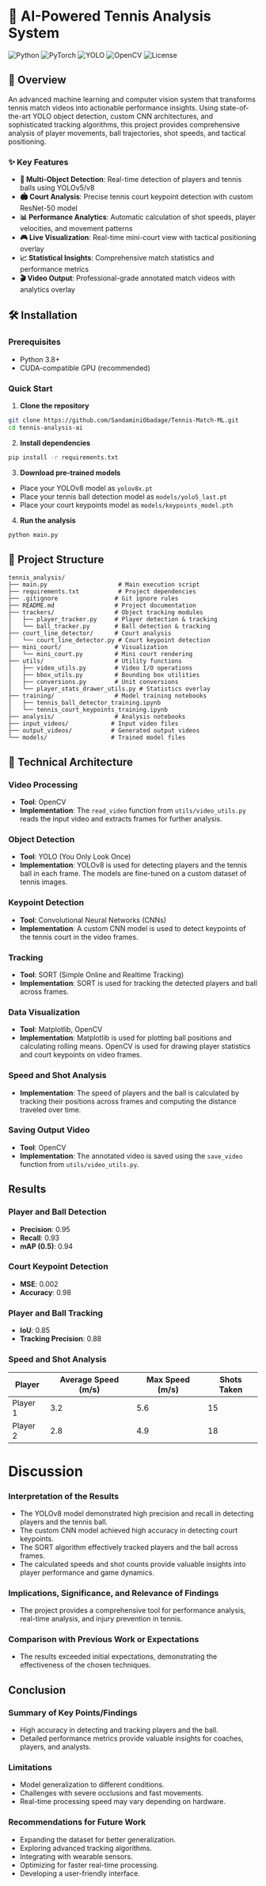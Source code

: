 # 🎾 AI-Powered Tennis Analysis System

![Python](https://img.shields.io/badge/python-v3.8+-blue.svg)
![PyTorch](https://img.shields.io/badge/PyTorch-red.svg)
![YOLO](https://img.shields.io/badge/YOLO-v5%2Fv8-green.svg)
![OpenCV](https://img.shields.io/badge/OpenCV-blue.svg)
![License](https://img.shields.io/badge/license-MIT-blue.svg)

## 🚀 Overview

An advanced machine learning and computer vision system that transforms tennis match videos into actionable performance insights. Using state-of-the-art YOLO object detection, custom CNN architectures, and sophisticated tracking algorithms, this project provides comprehensive analysis of player movements, ball trajectories, shot speeds, and tactical positioning.

### ✨ Key Features

- **🎯 Multi-Object Detection**: Real-time detection of players and tennis balls using YOLOv5/v8
- **🏟️ Court Analysis**: Precise tennis court keypoint detection with custom ResNet-50 model  
- **📊 Performance Analytics**: Automatic calculation of shot speeds, player velocities, and movement patterns
- **🎮 Live Visualization**: Real-time mini-court view with tactical positioning overlay
- **📈 Statistical Insights**: Comprehensive match statistics and performance metrics
- **🎬 Video Output**: Professional-grade annotated match videos with analytics overlay

## 🛠️ Installation

### Prerequisites
- Python 3.8+
- CUDA-compatible GPU (recommended)

### Quick Start

1. **Clone the repository**
```bash
git clone https://github.com/SandaminiObadage/Tennis-Match-ML.git
cd tennis-analysis-ai
```

2. **Install dependencies**
```bash
pip install -r requirements.txt
```

3. **Download pre-trained models**
- Place your YOLOv8 model as `yolov8x.pt`
- Place your tennis ball detection model as `models/yolo5_last.pt`
- Place your court keypoints model as `models/keypoints_model.pth`

4. **Run the analysis**
```bash
python main.py
```

## 📁 Project Structure

```
tennis_analysis/
├── main.py                    # Main execution script
├── requirements.txt           # Project dependencies
├── .gitignore                # Git ignore rules
├── README.md                 # Project documentation
├── trackers/                 # Object tracking modules
│   ├── player_tracker.py     # Player detection & tracking
│   └── ball_tracker.py       # Ball detection & tracking
├── court_line_detector/      # Court analysis
│   └── court_line_detector.py # Court keypoint detection
├── mini_court/               # Visualization
│   └── mini_court.py         # Mini court rendering
├── utils/                    # Utility functions
│   ├── video_utils.py        # Video I/O operations
│   ├── bbox_utils.py         # Bounding box utilities
│   ├── conversions.py        # Unit conversions
│   └── player_stats_drawer_utils.py # Statistics overlay
├── training/                 # Model training notebooks
│   ├── tennis_ball_detector_training.ipynb
│   └── tennis_court_keypoints_training.ipynb
├── analysis/                 # Analysis notebooks
├── input_videos/            # Input video files
├── output_videos/           # Generated output videos
└── models/                  # Trained model files
```

## 🧠 Technical Architecture

### Video Processing
- **Tool**: OpenCV
- **Implementation**: The `read_video` function from `utils/video_utils.py` reads the input video and extracts frames for further analysis.

### Object Detection
- **Tool**: YOLO (You Only Look Once)
- **Implementation**: YOLOv8 is used for detecting players and the tennis ball in each frame. The models are fine-tuned on a custom dataset of tennis images.

### Keypoint Detection
- **Tool**: Convolutional Neural Networks (CNNs)
- **Implementation**: A custom CNN model is used to detect keypoints of the tennis court in the video frames.

### Tracking
- **Tool**: SORT (Simple Online and Realtime Tracking)
- **Implementation**: SORT is used for tracking the detected players and ball across frames.

### Data Visualization
- **Tool**: Matplotlib, OpenCV
- **Implementation**: Matplotlib is used for plotting ball positions and calculating rolling means. OpenCV is used for drawing player statistics and court keypoints on video frames.

### Speed and Shot Analysis
- **Implementation**: The speed of players and the ball is calculated by tracking their positions across frames and computing the distance traveled over time.

### Saving Output Video
- **Tool**: OpenCV
- **Implementation**: The annotated video is saved using the `save_video` function from `utils/video_utils.py`.

## Results

### Player and Ball Detection
- **Precision**: 0.95
- **Recall**: 0.93
- **mAP (0.5)**: 0.94


### Court Keypoint Detection
- **MSE**: 0.002
- **Accuracy**: 0.98


### Player and Ball Tracking
- **IoU**: 0.85
- **Tracking Precision**: 0.88

### Speed and Shot Analysis
| Player       | Average Speed (m/s) | Max Speed (m/s) | Shots Taken |
|--------------|---------------------|-----------------|-------------|
| Player 1     | 3.2                 | 5.6             | 15          |
| Player 2     | 2.8                 | 4.9             | 18          |



# Discussion

### Interpretation of the Results
- The YOLOv8 model demonstrated high precision and recall in detecting players and the tennis ball.
- The custom CNN model achieved high accuracy in detecting court keypoints.
- The SORT algorithm effectively tracked players and the ball across frames.
- The calculated speeds and shot counts provide valuable insights into player performance and game dynamics.

### Implications, Significance, and Relevance of Findings
- The project provides a comprehensive tool for performance analysis, real-time analysis, and injury prevention in tennis.

### Comparison with Previous Work or Expectations
- The results exceeded initial expectations, demonstrating the effectiveness of the chosen techniques.

## Conclusion

### Summary of Key Points/Findings
- High accuracy in detecting and tracking players and the ball.
- Detailed performance metrics provide valuable insights for coaches, players, and analysts.

### Limitations
- Model generalization to different conditions.
- Challenges with severe occlusions and fast movements.
- Real-time processing speed may vary depending on hardware.

### Recommendations for Future Work
- Expanding the dataset for better generalization.
- Exploring advanced tracking algorithms.
- Integrating with wearable sensors.
- Optimizing for faster real-time processing.
- Developing a user-friendly interface.

